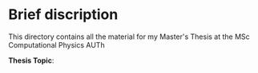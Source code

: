# Brief discription

This directory contains all the material for my Master's Thesis at the MSc Computational Physics AUTh

**Thesis Topic**: 
